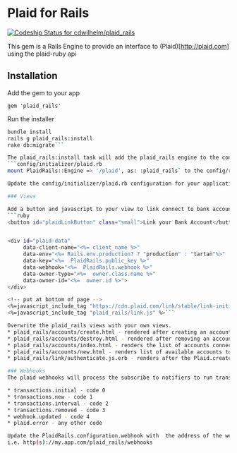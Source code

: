 # Plaid for Rails

[ ![Codeship Status for cdwilhelm/plaid_rails](https://codeship.com/projects/0ffcd970-b638-0133-0560-5ef9b905983d/status?branch=master)](https://codeship.com/projects/134308)

This gem is a Rails Engine to provide an interface to (Plaid)[http://plaid.com] using the plaid-ruby api

## Installation

Add the gem to your app

```gem 'plaid_rails'```

Run the installer
```bash
bundle install
rails g plaid_rails:install
rake db:migrate```

The plaid_rails:install task will add the plaid_rails engine to the config/routes.rb and create an initializer 
```config/initializer/plaid.rb
mount PlaidRails::Engine => '/plaid', as: :plaid_rails` to the config/routes.rb```

Update the config/initializer/plaid.rb configuration for your application.

### Views

Add a button and javascript to your view to link connect to bank accounts using Plaid.
```ruby
<button id="plaidLinkButton" class="small">Link your Bank Account</button>


<div id="plaid-data"
     data-client-name="<%= client_name %>"
     data-env="<%= Rails.env.production? ? "production" : "tartan"%>"
     data-key="<%=  PlaidRails.public_key %>"
     data-webhook="<%=  PlaidRails.webhook %>"
     data-owner-type="<%=  owner.class.name %>"
     data-owner-id="<%=  owner.id %>">
</div>

<!-- put at bottom of page -->
<%=javascript_include_tag "https://cdn.plaid.com/link/stable/link-initialize.js" %>
<%=javascript_include_tag "plaid_rails/link.js" %>```

Overwrite the plaid_rails views with your own views.
* plaid_rails/accounts/create.html - rendered after creating an account
* plaid_rails/accounts/destroy.html - rendered after removing an account
* plaid_rails/accounts/index.html - renders the list of accounts connected
* plaid_rails/accounts/new.html - renders list of available accounts to connect
* plaid_rails/link/authenticate.js.erb - renders after the Plaid.create javascript function is successful

### Webhooks
The plaid webhooks will process the subscribe to notifiers to run transactions and report errors.  

* transactions.initial - code 0
* transactions.new - code 1
* transactions.interval - code 2
* transactions.removed - code 3
* webhook.updated - code 4
* plaid.error - any other code

Update the PlaidRails.configuration.webhook with  the address of the webhook url.  The route is `plaid_rails/webhook`
i.e. http(s)://my.app.com/plaid_rails/webhooks 